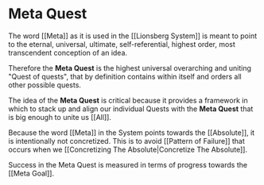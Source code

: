 # Meta Quest

The word [[Meta]] as it is used in the [[Lionsberg System]] is meant to point to the eternal, universal, ultimate, self-referential, highest order, most transcendent conception of an idea. 

Therefore the **Meta Quest** is the highest universal overarching and uniting "Quest of quests", that by definition contains within itself and orders all other possible quests.

The idea of the **Meta Quest** is critical because it provides a framework in which to stack up and align our individual Quests with the **Meta Quest** that is big enough to unite us [[All]].  

Because the word [[Meta]] in the System points towards the [[Absolute]], it is intentionally not concretized. This is to avoid [[Pattern of Failure]] that occurs when we [[Concretizing The Absolute|Concretize The Absolute]]. 

Success in the Meta Quest is measured in terms of progress towards the [[Meta Goal]].  